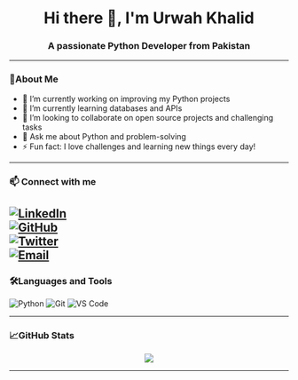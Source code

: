 <h1 align="center">Hi there 👋, I'm Urwah Khalid</h1>
<h3 align="center">A passionate Python Developer from Pakistan</h3>

---

### 🌟About Me

- 🔭 I’m currently working on improving my Python projects  
- 🌱 I’m currently learning databases and APIs  
- 👯 I’m looking to collaborate on open source projects and challenging tasks  
- 💬 Ask me about Python and problem-solving  
- ⚡ Fun fact: I love challenges and learning new things every day!

---

### 📫 Connect with me

[![LinkedIn](https://img.shields.io/badge/LinkedIn-0A66C2?style=for-the-badge&logo=linkedin&logoColor=white)](https://www.linkedin.com/in/urwahkhalid00)  
[![GitHub](https://img.shields.io/badge/GitHub-333?style=for-the-badge&logo=github&logoColor=white)](https://github.com/urwahkhalid00)  
[![Twitter](https://img.shields.io/badge/Twitter-1DA1F2?style=for-the-badge&logo=twitter&logoColor=white)](https://twitter.com/urwahkhalid00)  
[![Email](https://img.shields.io/badge/Email-D44638?style=for-the-badge&logo=gmail&logoColor=white)](mailto:urwahkhalid00@gmail.com)
---

### 🛠️Languages and Tools

![Python](https://img.shields.io/badge/-Python-black?style=flat-square&logo=python)
![Git](https://img.shields.io/badge/-Git-black?style=flat-square&logo=git)
![VS Code](https://img.shields.io/badge/-VS%20Code-black?style=flat-square&logo=visual-studio-code)

---

### 📈GitHub Stats

<p align="center">
  <img src="https://github-readme-stats.vercel.app/api?username=urwahkhalid00&show_icons=true&theme=tokyonight" />
</p>

---

